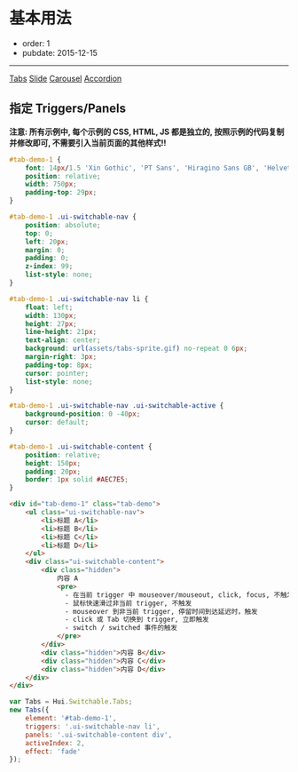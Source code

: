 # 基本用法

- order: 1
- pubdate: 2015-12-15

---

<script src="../dist/lib/jquery/jquery.js"></script>
<script src="../dist/lib/handlebars/handlebars.js"></script>
<script src="../dist/core-debug.js"></script>
<script src="../dist/hui-debug.js"></script>

[Tabs](./tabs.html)
[Slide](./slide.html)
[Carousel](./carousel.html)
[Accordion](./accordion.html)

## 指定 Triggers/Panels

<style>
.tab-demo, .slide-demo {
    margin: 20px 0;
    padding: 0;
}
.hidden {
    display: none;
}
</style>

**注意: 所有示例中, 每个示例的 CSS, HTML, JS 都是独立的, 按照示例的代码复制并修改即可, 不需要引入当前页面的其他样式!!**

````css
#tab-demo-1 {
    font: 14px/1.5 'Xin Gothic', 'PT Sans', 'Hiragino Sans GB', 'Helvetica Neue', Helvetica, Arial, sans-serif;
    position: relative;
    width: 750px;
    padding-top: 29px;
}

#tab-demo-1 .ui-switchable-nav {
    position: absolute;
    top: 0;
    left: 20px;
    margin: 0;
    padding: 0;
    z-index: 99;
    list-style: none;
}

#tab-demo-1 .ui-switchable-nav li {
    float: left;
    width: 130px;
    height: 27px;
    line-height: 21px;
    text-align: center;
    background: url(assets/tabs-sprite.gif) no-repeat 0 6px;
    margin-right: 3px;
    padding-top: 8px;
    cursor: pointer;
    list-style: none;
}

#tab-demo-1 .ui-switchable-nav .ui-switchable-active {
    background-position: 0 -40px;
    cursor: default;
}

#tab-demo-1 .ui-switchable-content {
    position: relative;
    height: 150px;
    padding: 20px;
    border: 1px solid #AEC7E5;
}
````

````html
<div id="tab-demo-1" class="tab-demo">
    <ul class="ui-switchable-nav">
        <li>标题 A</li>
        <li>标题 B</li>
        <li>标题 C</li>
        <li>标题 D</li>
    </ul>
    <div class="ui-switchable-content">
        <div class="hidden">
            内容 A
            <pre>
              - 在当前 trigger 中 mouseover/mouseout, click, focus, 不触发
              - 鼠标快速滑过非当前 trigger, 不触发
              - mouseover 到非当前 trigger, 停留时间到达延迟时，触发
              - click 或 Tab 切换到 trigger, 立即触发
              - switch / switched 事件的触发
            </pre>
        </div>
        <div class="hidden">内容 B</div>
        <div class="hidden">内容 C</div>
        <div class="hidden">内容 D</div>
    </div>
</div>
````

````js
var Tabs = Hui.Switchable.Tabs;
new Tabs({
    element: '#tab-demo-1',
    triggers: '.ui-switchable-nav li',
    panels: '.ui-switchable-content div',
    activeIndex: 2,
    effect: 'fade'
});
````
